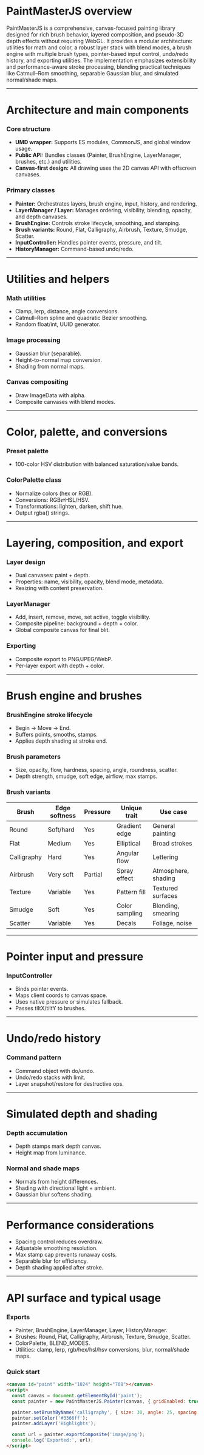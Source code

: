 # PaintMasterJS overview

PaintMasterJS is a comprehensive, canvas-focused painting library designed for rich brush behavior, layered composition, and pseudo-3D depth effects without requiring WebGL. It provides a modular architecture: utilities for math and color, a robust layer stack with blend modes, a brush engine with multiple brush types, pointer-based input control, undo/redo history, and exporting utilities. The implementation emphasizes extensibility and performance-aware stroke processing, blending practical techniques like Catmull–Rom smoothing, separable Gaussian blur, and simulated normal/shade maps.

---

# Architecture and main components

### Core structure
- **UMD wrapper:** Supports ES modules, CommonJS, and global window usage.
- **Public API:** Bundles classes (Painter, BrushEngine, LayerManager, brushes, etc.) and utilities.
- **Canvas-first design:** All drawing uses the 2D canvas API with offscreen canvases.

### Primary classes
- **Painter:** Orchestrates layers, brush engine, input, history, and rendering.
- **LayerManager / Layer:** Manages ordering, visibility, blending, opacity, and depth canvases.
- **BrushEngine:** Controls stroke lifecycle, smoothing, and stamping.
- **Brush variants:** Round, Flat, Calligraphy, Airbrush, Texture, Smudge, Scatter.
- **InputController:** Handles pointer events, pressure, and tilt.
- **HistoryManager:** Command-based undo/redo.

---

# Utilities and helpers

### Math utilities
- Clamp, lerp, distance, angle conversions.
- Catmull–Rom spline and quadratic Bezier smoothing.
- Random float/int, UUID generator.

### Image processing
- Gaussian blur (separable).
- Height-to-normal map conversion.
- Shading from normal maps.

### Canvas compositing
- Draw ImageData with alpha.
- Composite canvases with blend modes.

---

# Color, palette, and conversions

### Preset palette
- 100-color HSV distribution with balanced saturation/value bands.

### ColorPalette class
- Normalize colors (hex or RGB).
- Conversions: RGB⇄HSL/HSV.
- Transformations: lighten, darken, shift hue.
- Output rgba() strings.

---

# Layering, composition, and export

### Layer design
- Dual canvases: paint + depth.
- Properties: name, visibility, opacity, blend mode, metadata.
- Resizing with content preservation.

### LayerManager
- Add, insert, remove, move, set active, toggle visibility.
- Composite pipeline: background + depth + color.
- Global composite canvas for final blit.

### Exporting
- Composite export to PNG/JPEG/WebP.
- Per-layer export with depth + color.

---

# Brush engine and brushes

### BrushEngine stroke lifecycle
- Begin → Move → End.
- Buffers points, smooths, stamps.
- Applies depth shading at stroke end.

### Brush parameters
- Size, opacity, flow, hardness, spacing, angle, roundness, scatter.
- Depth strength, smudge, soft edge, airflow, max stamps.

### Brush variants
| Brush       | Edge softness | Pressure | Unique trait   | Use case             |
|-------------|---------------|----------|----------------|----------------------|
| Round       | Soft/hard     | Yes      | Gradient edge  | General painting     |
| Flat        | Medium        | Yes      | Elliptical     | Broad strokes        |
| Calligraphy | Hard          | Yes      | Angular flow   | Lettering            |
| Airbrush    | Very soft     | Partial  | Spray effect   | Atmosphere, shading  |
| Texture     | Variable      | Yes      | Pattern fill   | Textured surfaces    |
| Smudge      | Soft          | Yes      | Color sampling | Blending, smearing   |
| Scatter     | Variable      | Yes      | Decals         | Foliage, noise       |

---

# Pointer input and pressure

### InputController
- Binds pointer events.
- Maps client coords to canvas space.
- Uses native pressure or simulates fallback.
- Passes tiltX/tiltY to brushes.

---

# Undo/redo history

### Command pattern
- Command object with do/undo.
- Undo/redo stacks with limit.
- Layer snapshot/restore for destructive ops.

---

# Simulated depth and shading

### Depth accumulation
- Depth stamps mark depth canvas.
- Height map from luminance.

### Normal and shade maps
- Normals from height differences.
- Shading with directional light + ambient.
- Gaussian blur softens shading.

---

# Performance considerations

- Spacing control reduces overdraw.
- Adjustable smoothing resolution.
- Max stamp cap prevents runaway costs.
- Separable blur for efficiency.
- Depth shading applied after stroke.

---

# API surface and typical usage

### Exports
- Painter, BrushEngine, LayerManager, Layer, HistoryManager.
- Brushes: Round, Flat, Calligraphy, Airbrush, Texture, Smudge, Scatter.
- ColorPalette, BLEND_MODES.
- Utilities: clamp, lerp, rgb/hex/hsl/hsv conversions, blur, normal/shade maps.

### Quick start
```html
<canvas id="paint" width="1024" height="768"></canvas>
<script>
  const canvas = document.getElementById('paint');
  const painter = new PaintMasterJS.Painter(canvas, { gridEnabled: true, gridSize: 24 });

  painter.setBrushByName('calligraphy', { size: 30, angle: 25, spacing: 0.08, depthStrength: 0.25 });
  painter.setColor('#3366ff');
  painter.addLayer('Highlights');

  const url = painter.exportComposite('image/png');
  console.log('Exported:', url);
</script>
